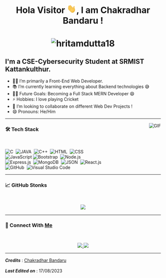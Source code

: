 
<h1 align="center"><b>Hola Visitor <img src="https://raw.githubusercontent.com/ABSphreak/ABSphreak/master/gifs/Hi.gif" width="30px">, I am Chakradhar Bandaru !</b><h1>
<p align="center"> 
  <img src="https://komarev.com/ghpvc/?username=hritamdutta18&label=Profile%20Views&color=0e75b6" alt="hritamdutta18"/>
</p>
  
## I'm a CSE-Cybersecurity Student at SRMIST Kattankulthur.  

- 👨‍💻 I’m primarily a Front-End Web Developer.
- 📚 I’m currently learning everything about Backend technologies 😅
- 💪🏼 Future Goals: Becoming a Full Stack MERN Developer 😄
- ⚡ Hobbies: I love playing Cricket
- 🤝 I’m looking to collaborate on different Web Dev Projects !
- 😄 Pronouns: He/Him

<hr> 
<img align="right" alt="GIF" height="135px" src="https://media.giphy.com/media/du3J3cXyzhj75IOgvA/giphy.gif" />
<h3>🛠 Tech Stack</h3><br>
  
![C](https://img.shields.io/badge/-C-05122A?style=flat&logo=C&logoColor=A8B9CC)&nbsp;
![JAVA](https://img.shields.io/badge/-JAVA-05122A?style=flat&logo=JAVA&logoColor=A8B9CC)&nbsp;
![C++](https://img.shields.io/badge/-C++-05122A?style=flat&logo=C++&logoColor=A8B9CC)&nbsp;
![HTML](https://img.shields.io/badge/-HTML-05122A?style=flat&logo=HTML5)&nbsp;
![CSS](https://img.shields.io/badge/-CSS-05122A?style=flat&logo=CSS3&logoColor=1572B6)&nbsp;\
![JavaScript](https://img.shields.io/badge/-JavaScript-05122A?style=flat&logo=javascript)
![Bootstrap](https://img.shields.io/badge/-Bootstrap-05122A?style=flat&logo=bootstrap&logoColor=563D7C)&nbsp;
![Node.js](https://img.shields.io/badge/-Node.js-05122A?style=flat&logo=node.js)&nbsp;\
![Express.js](https://img.shields.io/badge/-Express.js-05122A?style=flat&logo=express)&nbsp;
![MongoDB](https://img.shields.io/badge/-MongoDB-05122A?logo=mongodb&style=flat)&nbsp;
![JSON](https://img.shields.io/badge/-JSON-05122A?style=flat&logo=json&logoColor=A8B9CC)&nbsp;
![React.js](https://img.shields.io/badge/-React.js-05122A?logo=react&style=flat)&nbsp;\
![GitHub](https://img.shields.io/badge/-GitHub-05122A?style=flat&logo=github)&nbsp;
![Visual Studio Code](https://img.shields.io/badge/-Visual%20Studio%20Code-05122A?logo=visual%20studio%20code&style=flat)&nbsp;

<hr>

<h3>📈 GitHub Stonks</h3><br>
<p align="center">
<!--   <img src="https://github-readme-stats.vercel.app/api/top-langs?username=Chakradharbandaru&show_icons=true&locale=en&layout=compact&theme=gotham" alt="hri"/><br><br>
  <img src="https://github-readme-stats.vercel.app/api?username=Chakradharbandaru&count_private=true&theme=gotham&show_icons=true&include_all_commits=true" alt="Chakradharbandaru"/><br><br> -->
  <img src="https://github-readme-streak-stats.herokuapp.com/?user=Chakradharbandaru&theme=gotham">
</p>

<hr>
  
<h3>🤳 Connect With <a href="https://chakradhar bandaru.me" target="_blank">Me</a></h3><br>
<p align="center">
  <a href="https://www.linkedin.com/in/chakradhar-bandaru-490390220/" target="_blank">
    <img src="https://img.shields.io/badge/-Chakradhar%20Bandaru-0A66C2?style=flat&logo=Linkedin&logoColor=white"/>
  </a>
  <a href="mailto:chakribandaru37@gmail.com" target="_blank">
    <img src="https://img.shields.io/badge/-chakribandaru37@gmail.com-EA4335?style=flat&logo=Gmail&logoColor=white"/>
  </a>
</p>
  
<hr>
<p>
  <i><b>Credits</b></i> : <a href="https://github.com/Chakradharbandaru">Chakradhar Bandaru</a><br><br>
  <i><b>Last Edited on</b></i> : 17/08/2023
</p>
